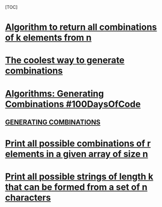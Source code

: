 [TOC]



# [Algorithm to return all combinations of k elements from n](https://stackoverflow.com/questions/127704/algorithm-to-return-all-combinations-of-k-elements-from-n)





# [The coolest way to generate combinations](https://www.researchgate.net/publication/222401233_The_coolest_way_to_generate_combinations)



# [Algorithms: Generating Combinations #100DaysOfCode](https://dev.to/rrampage/algorithms-generating-combinations-100daysofcode-4o0a)





## [GENERATING COMBINATIONS](https://www.topcoder.com/generating-combinations/)





# [Print all possible combinations of r elements in a given array of size n](https://www.geeksforgeeks.org/print-all-possible-combinations-of-r-elements-in-a-given-array-of-size-n/)





# [Print all possible strings of length k that can be formed from a set of n characters](https://www.geeksforgeeks.org/print-all-combinations-of-given-length/)